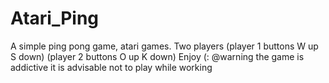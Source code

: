 # Atari_Ping
A simple ping pong game, atari games. Two players (player 1 buttons W up S down) (player 2 buttons O up K down) Enjoy (: @warning the game is addictive it is advisable not to play while working
